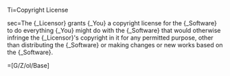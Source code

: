 Ti=Copyright License

sec=The {_Licensor} grants {_You} a copyright license for the {_Software} to do everything {_You} might do with the {_Software} that would otherwise infringe the {_Licensor}'s copyright in it for any permitted purpose, other than distributing the {_Software} or making changes or new works based on the {_Software}.

=[G/Z/ol/Base]
